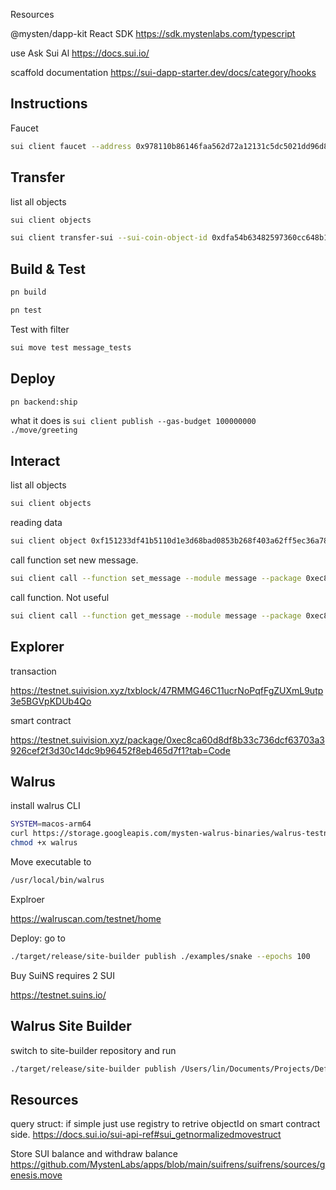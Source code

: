 
Resources

@mysten/dapp-kit React SDK
https://sdk.mystenlabs.com/typescript

use Ask Sui Al https://docs.sui.io/

scaffold documentation
https://sui-dapp-starter.dev/docs/category/hooks

## Instructions

Faucet

```bash
sui client faucet --address 0x978110b86146faa562d72a12131c5dc5021dd96d88e715c79d14fb9df0406c41
```

## Transfer

list all objects

```bash
sui client objects
```

```bash
sui client transfer-sui --sui-coin-object-id 0xdfa54b63482597360cc648b1cd6d6dce63c701786fb0e63fc4812f342ba9ea82 --to 0x978110b86146faa562d72a12131c5dc5021dd96d88e715c79d14fb9df0406c41 --amount 1234567 --gas-budget 900000000
```

## Build & Test

```bash
pn build
```

```bash
pn test
```

Test with filter
```bash
sui move test message_tests
```

## Deploy

```bash
pn backend:ship
```

what it does is `sui client publish --gas-budget 100000000 ./move/greeting`

## Interact

list all objects

```bash
sui client objects
```

reading data

```bash
sui client object 0xf151233df41b5110d1e3d68bad0853b268f403a62ff5ec36a78aeaac25624f10
```

call function set new message.

```bash
sui client call --function set_message --module message --package 0xec8ca60d8df8b33c736dcf63703a3926cef2f3d30c14dc9b96452f8eb465d7f1 --args 0xf151233df41b5110d1e3d68bad0853b268f403a62ff5ec36a78aeaac25624f10 "Your new message" --gas-budget 10000000
```

call function. Not useful

```bash
sui client call --function get_message --module message --package 0xec8ca60d8df8b33c736dcf63703a3926cef2f3d30c14dc9b96452f8eb465d7f1 --args 0xf151233df41b5110d1e3d68bad0853b268f403a62ff5ec36a78aeaac25624f10 --gas-budget 10000000
```

## Explorer

transaction

https://testnet.suivision.xyz/txblock/47RMMG46C11ucrNoPqfFgZUXmL9utp3e5BGVpKDUb4Qo

smart contract

https://testnet.suivision.xyz/package/0xec8ca60d8df8b33c736dcf63703a3926cef2f3d30c14dc9b96452f8eb465d7f1?tab=Code


## Walrus

install walrus CLI

```bash
SYSTEM=macos-arm64
curl https://storage.googleapis.com/mysten-walrus-binaries/walrus-testnet-latest-$SYSTEM -o walrus
chmod +x walrus
```

Move executable to 

```bash
/usr/local/bin/walrus
```


Explroer 

https://walruscan.com/testnet/home

Deploy: go to 

```bash
./target/release/site-builder publish ./examples/snake --epochs 100
```

Buy SuiNS requires 2 SUI

https://testnet.suins.io/

## Walrus Site Builder

switch to site-builder repository and run

```bash
./target/release/site-builder publish /Users/lin/Documents/Projects/DefyRent/packages/frontend/dist --epochs 1
```

## Resources

query struct: if simple just use registry to retrive objectId on smart contract side.
https://docs.sui.io/sui-api-ref#sui_getnormalizedmovestruct


Store SUI balance and withdraw balance
https://github.com/MystenLabs/apps/blob/main/suifrens/suifrens/sources/genesis.move

